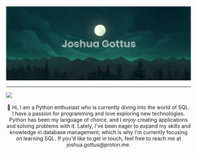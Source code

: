[![MasterHead](https://github.com/GottusJ/GottusJ/blob/main/banner.png)](https://github.com/GottusJ/GottusJ)

---
![](https://komarev.com/ghpvc/?username=GottusJ&color=blue)

<div align=center>
👋 Hi, I am a Python enthusiast who is currently diving into the world of SQL. I have a passion for programming and love exploring new technologies. Python has been my language of choice, and I enjoy creating applications and solving problems with it. Lately, I've been eager to expand my skills and knowledge in database management, which is why I'm currently focusing on learning SQL. If you'd like to get in touch, feel free to reach me at joshua.gottus@proton.me.
</div>
